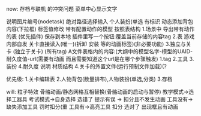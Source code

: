 now:
存档与联机 的冲突问题
菜单中心显示文字

说明图片编号(nodetask) 绝对路径选择输入
个人装扮(单选 有标识
动态添加背包内容(下拉框)
标签值修改
带有配置动作的模型 按照表结构
1.场景中 导出带有动作的表 (优先插件)
保存到本地
插件里写一个按钮:覆盖当前存储的内容tag
2.表 游戏内部自发 关卡直接读入(唯一)(拆卸 安装 等的动画标签)(非必要功能)
3.独立与关卡 (独立于关卡) (所有tag)
A文件表格内的内容:(大纲中的模型名字-模型的UAID-耐久度值-url(需要有动画 而且需要知道这个url是在哪个步骤触发)
    1.tag
    2.工具
    3.装扮
    4.耐久度 说明 材质结构
4.关卡的外置文件(运行预制文件加载)(?

优先级:
1.关卡编辑表
2.人物背包(数量排布),人物装扮(单选,分类)
3.存档

will:
粒子特效
骨骼动画/静态网格互相替换(骨骼动画的启动与暂停)
教学模式->选择工器具
考试模式->自身选择
选错了 提示有误 -> 扣分且不发生动画
	工具没有->缺失添加工具 罚时扣分(重
	工具有->高亮工具 扣分
选对了 出现框且有动画